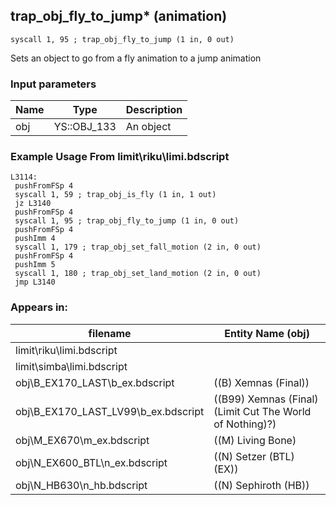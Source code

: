 ## trap_obj_fly_to_jump* (animation)

`syscall 1, 95 ; trap_obj_fly_to_jump (1 in, 0 out)`

Sets an object to go from a fly animation to a jump animation

### Input parameters
| Name | Type | Description
|------|------|------------
| obj   | YS::OBJ_133   | An object


### Example Usage From limit\riku\limi.bdscript
```plaintext
L3114:
 pushFromFSp 4
 syscall 1, 59 ; trap_obj_is_fly (1 in, 1 out)
 jz L3140
 pushFromFSp 4
 syscall 1, 95 ; trap_obj_fly_to_jump (1 in, 0 out)
 pushFromFSp 4
 pushImm 4
 syscall 1, 179 ; trap_obj_set_fall_motion (2 in, 0 out)
 pushFromFSp 4
 pushImm 5
 syscall 1, 180 ; trap_obj_set_land_motion (2 in, 0 out)
 jmp L3140
```


### Appears in:
| filename | Entity Name (obj)
|----------|-------------
| limit\riku\limi.bdscript       |           
| limit\simba\limi.bdscript       |           
| obj\B_EX170_LAST\b_ex.bdscript       | ((B) Xemnas (Final))          
| obj\B_EX170_LAST_LV99\b_ex.bdscript       | ((B99) Xemnas (Final) (Limit Cut The World of Nothing)?)          
| obj\M_EX670\m_ex.bdscript       | ((M) Living Bone)          
| obj\N_EX600_BTL\n_ex.bdscript       | ((N) Setzer (BTL) (EX))          
| obj\N_HB630\n_hb.bdscript       | ((N) Sephiroth (HB))          



